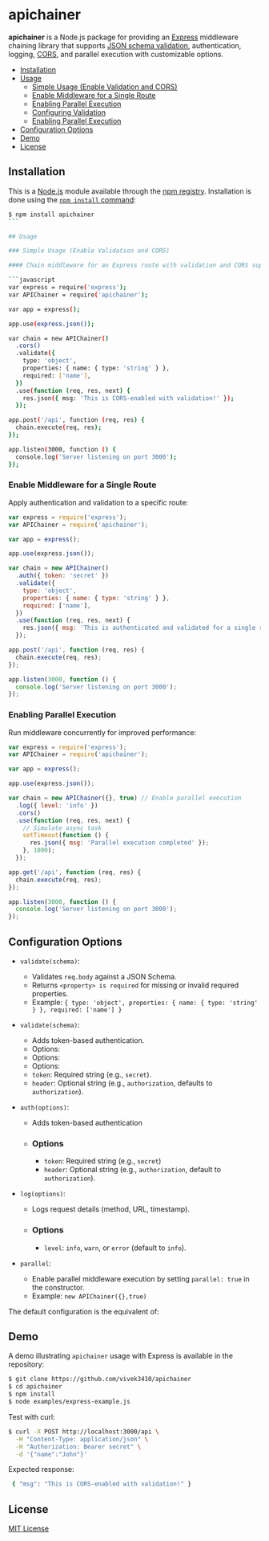 # apichainer

<!-- [![NPM Version][npm-image]][npm-url]
[![NPM Downloads][downloads-image]][downloads-url]
[![Build Status][github-actions-ci-image]][github-actions-ci-url]
[![Test Coverage][coveralls-image]][coveralls-url] -->

**apichainer** is a Node.js package for providing an [Express](http://expressjs.com/) middleware chaining library that supports [JSON schema validation](https://json-schema.org/), authentication, logging, [CORS](http://en.wikipedia.org/wiki/Cross-origin_resource_sharing), and parallel execution with customizable options.

- [Installation](#installation)
- [Usage](#usage)
  - [Simple Usage (Enable Validation and CORS)](simple-usage-enable-validation-and-cors)
  - [Enable Middleware for a Single Route](#enable-middleware-for-a-single-route)
  - [Enabling Parallel Execution](#enabling-parallel-execution)
  - [Configuring Validation](#configuring-validation)
  - [Enabling Parallel Execution](#enabling-parallel-execution)
- [Configuration Options](#configuration-options)
- [Demo](#demo)
- [License](#license)

## Installation

This is a [Node.js](https://nodejs.org/en/) module available through the [npm registry](https://www.npmjs.com/). Installation is done using the [`npm install` command](https://docs.npmjs.com/getting-started/installing-npm-packages-locally):

````sh
$ npm install apichainer
```

## Usage

### Simple Usage (Enable Validation and CORS)

#### Chain middleware for an Express route with validation and CORS support:

```javascript
var express = require('express');
var APIChainer = require('apichainer');

var app = express();

app.use(express.json());

var chain = new APIChainer()
  .cors()
  .validate({
    type: 'object',
    properties: { name: { type: 'string' } },
    required: ['name'],
  })
  .use(function (req, res, next) {
    res.json({ msg: 'This is CORS-enabled with validation!' });
  });

app.post('/api', function (req, res) {
  chain.execute(req, res);
});

app.listen(3000, function () {
  console.log('Server listening on port 3000');
});
````

### Enable Middleware for a Single Route

Apply authentication and validation to a specific route:

```javascript
var express = require('express');
var APIChainer = require('apichainer');

var app = express();

app.use(express.json());

var chain = new APIChainer()
  .auth({ token: 'secret' })
  .validate({
    type: 'object',
    properties: { name: { type: 'string' } },
    required: ['name'],
  })
  .use(function (req, res, next) {
    res.json({ msg: 'This is authenticated and validated for a single route' });
  });

app.post('/api', function (req, res) {
  chain.execute(req, res);
});

app.listen(3000, function () {
  console.log('Server listening on port 3000');
});
```

### Enabling Parallel Execution

Run middleware concurrently for improved performance:

```javascript
var express = require('express');
var APIChainer = require('apichainer');

var app = express();

app.use(express.json());

var chain = new APIChainer({}, true) // Enable parallel execution
  .log({ level: 'info' })
  .cors()
  .use(function (req, res, next) {
    // Simulate async task
    setTimeout(function () {
      res.json({ msg: 'Parallel execution completed' });
    }, 1000);
  });

app.get('/api', function (req, res) {
  chain.execute(req, res);
});

app.listen(3000, function () {
  console.log('Server listening on port 3000');
});
```

## Configuration Options

- `validate(schema)`:
  - Validates `req.body` against a JSON Schema.
  - Returns `<property> is required` for missing or invalid required properties.
  - Example: `{ type: 'object', properties: { name: { type: 'string' } }, required: ['name'] }`
- `validate(schema)`:

  - Adds token-based authentication.
  - Options:
  - Options:
  - Options:
  - `token`: Required string (e.g., `secret`).
  - `header`: Optional string (e.g., `authorization`, defaults to `authorization`).

- `auth(options)`:

  - Adds token-based authentication
  - ### Options
    - `token`: Required string (e.g., `secret`)
    - `header`: Optional string (e.g., `authorization`, default to `authorization`).

- `log(options)`:

  - Logs request details (method, URL, timestamp).
  - ### Options
    - `level`: `info`, `warn`, or `error` (default to `info`).

- `parallel`:
  - Enable parallel middleware execution by setting `parallel: true` in the constructor.
  - Example: `new APIChainer({},true)`

The default configuration is the equivalent of:

## Demo

A demo illustrating `apichainer` usage with Express is available in the repository:

```sh
$ git clone https://github.com/vivek3410/apichainer
$ cd apichainer
$ npm install
$ node examples/express-example.js
```

Test with curl:

```sh
$ curl -X POST http://localhost:3000/api \
  -H "Content-Type: application/json" \
  -H "Authorization: Bearer secret" \
  -d '{"name":"John"}'
```

Expected response:

```sh
 { "msg": "This is CORS-enabled with validation!" }
```

## License

[MIT License](http://www.opensource.org/licenses/mit-license.php)

[downloads-image]: https://img.shields.io/npm/dm/apichainer.svg
[downloads-url]: https://npmjs.org/package/apichainer
[github-actions-ci-image]: https://img.shields.io/github/actions/workflow/status/vivek3410/apichainer/ci.yml?branch=master&label=ci
[github-actions-ci-url]: https://github.com/vivek3410/apichainer?query=workflow%3Aci
[npm-image]: https://img.shields.io/vivek3410/apichainer.svg
[npm-url]: https://npmjs.org/package/apichainer
